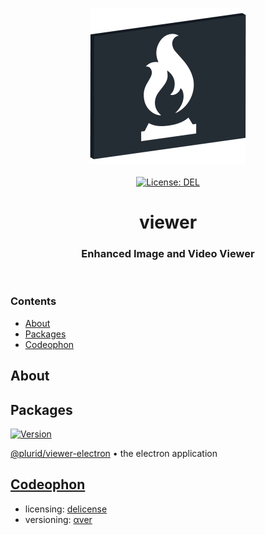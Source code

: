 <p align="center">
    <img src="https://raw.githubusercontent.com/plurid/viewer/master/about/identity/viewer-logo.png" height="250px">
    <br />
    <br />
    <a target="_blank" href="https://github.com/plurid/viewer/blob/master/LICENSE">
        <img src="https://img.shields.io/badge/license-DEL-blue.svg?colorB=1380C3&style=for-the-badge" alt="License: DEL">
    </a>
</p>



<h1 align="center">
    viewer
</h1>


<h3 align="center">
    Enhanced Image and Video Viewer
</h3>



<br />



### Contents

+ [About](#about)
+ [Packages](#packages)
+ [Codeophon](#codeophon)



## About




## Packages

<a target="_blank" href="https://www.npmjs.com/package/@plurid/viewer-electron">
    <img src="https://img.shields.io/npm/v/@plurid/viewer-electron.svg?logo=npm&colorB=1380C3&style=for-the-badge" alt="Version">
</a>

[@plurid/viewer-electron][viewer-electron] • the electron application

[viewer-electron]: https://github.com/plurid/viewer/tree/master/packages/viewer-electron



## [Codeophon](https://github.com/ly3xqhl8g9/codeophon)

+ licensing: [delicense](https://github.com/ly3xqhl8g9/delicense)
+ versioning: [αver](https://github.com/ly3xqhl8g9/alpha-versioning)
